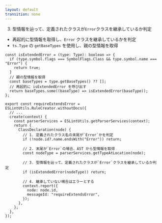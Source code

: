 ```yaml
---
layout: default
transition: none
---
```


<style scoped>
.slidev-vclick-hidden {
  display: none;
}
.small-code {
  .slidev-code {
    font-size: 0.875rem !important;
    line-height: 0rem !important;
  }
}
</style>

<div class="_bullet" v-click.hide="4">

3. 型情報を辿って、定義されたクラスが`Error`クラスを継承しているか判定

- 再起的に型情報を取得し、`Error` クラスを継承しているかを判定
- `ts.Type` の `getBaseTypes` を使用し、親の型情報を取得

```ts{*|2-4|5-6|5-9}
const isExtendedError = (type: Type): boolean => {
  if (type.symbol.flags === SymbolFlags.Class && type.symbol.name === "Error") {
    return true;
  }
  // 親の型情報を取得
  const baseTypes = type.getBaseTypes() ?? [];
  // 再起的に isExtendedError を呼び出す
  return baseTypes.some((baseType) => isExtendedError(baseType));
};
```

</div>

<div v-click="4" class="_bullet small-code">

```ts{*|*|7,8|10,11|13,14|16-20|*}
export const requireExtendsError = ESLintUtils.RuleCreator.withoutDocs({
  // ...
  create(context) {
    const parserServices = ESLintUtils.getParserServices(context);
    return {
      ClassDeclaration(node) {
        // 1. 定義されたクラス名の末尾が`Error`かを判定
        if (!node.id?.name.endsWith("Error")) return;

        // 2. 末尾が`Error`の場合、AST から型情報を取得
        const nodeType = parserServices.getTypeAtLocation(node);

        // 3. 型情報を辿って、定義されたクラスが`Error`クラスを継承しているか判定
        if (isExtendedError(nodeType)) return;

        // 4. 継承していない場合はエラーとする
        context.report({
          node: node.id,
          messageId: "requireExtendsError",
        });
      },
    };
  },
});
```

</div>

<!-- 
今回は isExtendedError という名前の関数を定義し、Error を継承している場合は true を返すようにしています。  

[click] この関数では、Type (型情報)を引数にとり、その情報を見て、Error を継承しているかを判定し、継承している場合は、true を返すようにしています。

[click] また、先ほど紹介した typescript の getBaseTypes 関数を使用して、親の型情報を取得し、  
[click] 再起的に isExtendedError 関数を呼び出すことで、間接的に Error クラスを継承している場合にも対応できるようにしています。

ここまで実装できればあとは簡単で、この関数を実行し、Error を継承していない場合は、規約違反とみなすように実装します。  

[click] 最終的なコードはこちらのようになります  
上から順番に、[click]AST を元に定義されたクラス名の末尾が Error かを判定し、[click]末尾が Error の場合、AST から型情報を取得します。

そして、[click]型情報を辿って、定義されたクラスが Error クラスを継承しているか判定し、[click]継承していない場合はエラーにするといった感じになります。

[click]以上が、型情報を使用したカスタムリントルールの実装内容になります。  
-->